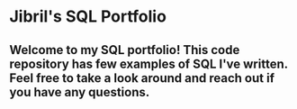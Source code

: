 # Jibril's SQL Portfolio

## Welcome to my SQL portfolio! This code repository has few examples of SQL I've written. Feel free to take a look around and reach out if you have any questions.
